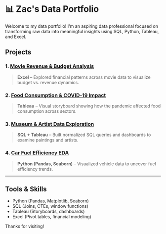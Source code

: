 # 📊 Zac's Data Portfolio

Welcome to my data portfolio! I'm an aspiring data professional focused on transforming raw data into meaningful insights using SQL, Python, Tableau, and Excel.

## Projects

### 1. [Movie Revenue & Budget Analysis](./movie-analysis/)

> **Excel** – Explored financial patterns across movie data to visualize budget vs. revenue dynamics.

### 2. [Food Consumption & COVID-19 Impact](./food-covid-storyboard/)

> **Tableau** – Visual storyboard showing how the pandemic affected food consumption across sectors.

### 3. [Museum & Artist Data Exploration](./museum-sql-analysis/)

> **SQL + Tableau** – Built normalized SQL queries and dashboards to examine paintings and artists.

### 4. [Car Fuel Efficiency EDA](./car-data-eda/)

> **Python (Pandas, Seaborn)** – Visualized vehicle data to uncover fuel efficiency trends.

---

## Tools & Skills

- Python (Pandas, Matplotlib, Seaborn)
- SQL (Joins, CTEs, window functions)
- Tableau (Storyboards, dashboards)
- Excel (Pivot tables, financial modeling)

Thanks for visiting!
